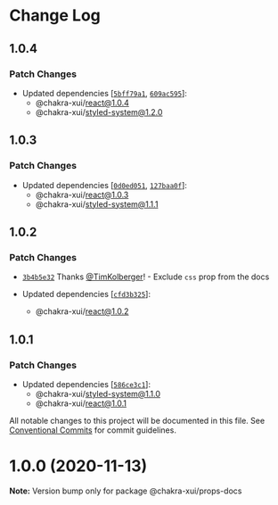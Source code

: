 # Change Log

## 1.0.4

### Patch Changes

- Updated dependencies
  [[`5bff79a1`](https://github.com/chakra-xui/chakra-xui/commit/5bff79a1ba6989d279fc432d5040c72cd75b392e),
  [`609ac595`](https://github.com/chakra-xui/chakra-xui/commit/609ac595568799c9f2c38ccbc9ef44fdc7393baa)]:
  - @chakra-xui/react@1.0.4
  - @chakra-xui/styled-system@1.2.0

## 1.0.3

### Patch Changes

- Updated dependencies
  [[`0d0ed051`](https://github.com/chakra-xui/chakra-xui/commit/0d0ed0513ac1094833f1e0294f655af122682ff4),
  [`127baa0f`](https://github.com/chakra-xui/chakra-xui/commit/127baa0f1926bf1f8ace6f46cfdc08606fe9d347)]:
  - @chakra-xui/react@1.0.3
  - @chakra-xui/styled-system@1.1.1

## 1.0.2

### Patch Changes

- [`3b4b5e32`](https://github.com/chakra-xui/chakra-xui/commit/3b4b5e32d2baa81133daa4eb3f1be53c3c99656c)
  Thanks [@TimKolberger](https://github.com/TimKolberger)! - Exclude `css` prop
  from the docs

- Updated dependencies
  [[`cfd3b325`](https://github.com/chakra-xui/chakra-xui/commit/cfd3b32564066076529811c5350aff6be565b7a3)]:
  - @chakra-xui/react@1.0.2

## 1.0.1

### Patch Changes

- Updated dependencies
  [[`586ce3c1`](https://github.com/chakra-xui/chakra-xui/commit/586ce3c12bb3508027c36811233c539eeeb55256)]:
  - @chakra-xui/styled-system@1.1.0
  - @chakra-xui/react@1.0.1

All notable changes to this project will be documented in this file. See
[Conventional Commits](https://conventionalcommits.org) for commit guidelines.

# 1.0.0 (2020-11-13)

**Note:** Version bump only for package @chakra-xui/props-docs
